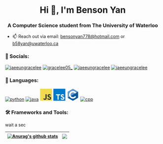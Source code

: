 <h1 align="center">Hi 👋, I'm Benson Yan</h1>
<h3 align="center">A Computer Science student from The University of Waterloo</h3>

- 📫 Reach out via email: bensonyan778@hotmail.com or b58yan@uwaterloo.ca

<h3 align="left">🤳 Socials:</h3>
<p align="left">
<a href="https://www.linkedin.com/in/benson-yan-622413201/" target="blank"><img align="center" src="https://raw.githubusercontent.com/rahuldkjain/github-profile-readme-generator/master/src/images/icons/Social/linked-in-alt.svg" alt="jaeeungracelee" height="30" width="40" /></a>
<a href="https://www.instagram.com/1800_benson/" target="blank"><img align="center" src="https://raw.githubusercontent.com/rahuldkjain/github-profile-readme-generator/master/src/images/icons/Social/instagram.svg" alt="gracelee05_" height="30" width="40" /></a>
<a href="https://leetcode.com/u/chemson2005/" target="blank"><img align="center" src="https://raw.githubusercontent.com/rahuldkjain/github-profile-readme-generator/master/src/images/icons/Social/leet-code.svg" alt="jaeeungracelee" height="30" width="40" /></a>
<a href="https://www.kaggle.com/chemson" target="_blank"><img align="center" src="https://raw.githubusercontent.com/rahuldkjain/github-profile-readme-generator/master/src/images/icons/Social/kaggle.svg" alt="jaeeungracelee" height="30" width="40" /></a>
</p>

<h3 align="left">🥮 Languages:</h3>

<p align="left"> 
  
<a href="https://www.python.org" target="_blank" rel="noreferrer"><img src="https://cdn.jsdelivr.net/gh/devicons/devicon@latest/icons/python/python-original.svg" alt="python" width="40" height="40"/></a>
<a href="https://www.java.com/en/" target="_blank" rel="noreferrer"><img src="https://www.vectorlogo.zone/logos/java/java-icon.svg" alt="java" width="40" height="40"/></a>
<a href="https://developer.mozilla.org/en-US/docs/Web/JavaScript" target="_blank" rel="noreferrer"><img src="https://raw.githubusercontent.com/devicons/devicon/master/icons/javascript/javascript-original.svg" alt="javascript" width="40" height="40"/></a>
<a href="https://www.typescriptlang.org/" target="_blank" rel="noreferrer"><img src="https://raw.githubusercontent.com/devicons/devicon/master/icons/typescript/typescript-original.svg" alt="typescript" width="40" height="40"/></a> 
<a href="https://www.cprogramming.com/" target="_blank" rel="noreferrer"><img src="https://raw.githubusercontent.com/devicons/devicon/master/icons/c/c-original.svg" alt="c" width="40" height="40"/></a> 
<a href="https://cplusplus.com/" target="_blank" rel="noreferrer"><img src="https://www.vectorlogo.zone/logos/isocpp/isocpp-icon.svg" alt="cpp" width="40" height="40"/></a> 

</p>

<h3 align="left">🛠️ Frameworks and Tools:</h3>

<p align="left"> 
  wait a sec
</p>

| <a href="https://github.com/anuraghazra/github-readme-stats"><img align="center" src="https://github-readme-stats.vercel.app/api?username=Ch3mson&show_icons=true&include_all_commits=true&theme=buefy&hide_border=true" alt="Anurag's github stats" /></a> | <a href="https://github.com/anuraghazra/github-readme-stats"><img align="center" src="https://github-readme-stats.vercel.app/api/top-langs/?username=Ch3mson&layout=compact&theme=buefy&hide_border=true" /></a> |
| ------------- | ------------- |
